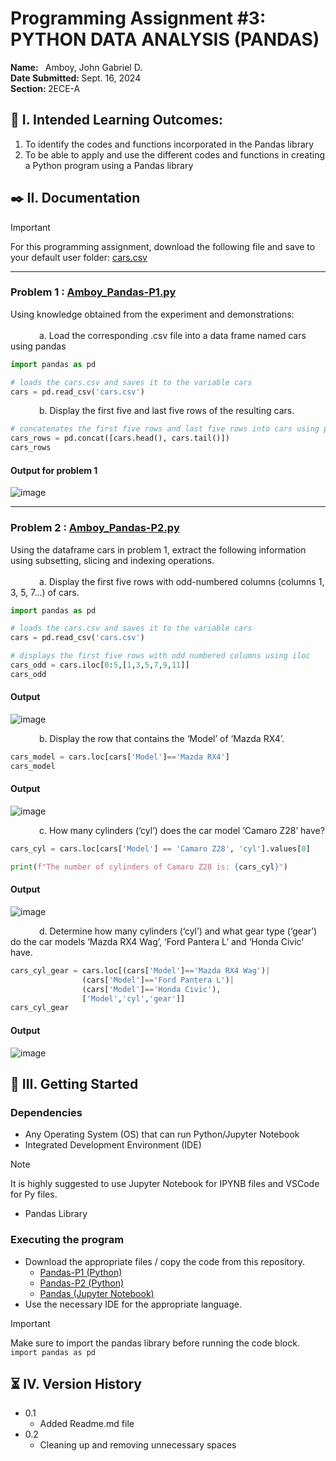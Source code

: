 # Programming Assignment #3: PYTHON DATA ANALYSIS (PANDAS)

  <b> Name: </b> &nbsp; Amboy, John Gabriel D. 
  &emsp;&emsp;&emsp;&emsp;&emsp;
  &emsp;&emsp;&emsp;&emsp;&emsp;&emsp;&emsp;
  &emsp;&emsp;&emsp;&emsp;&emsp;&emsp;&emsp;
  <b> Date Submitted: </b> Sept. 16, 2024 <br>
  <b> Section: </b> 2ECE-A

## :book: I. Intended Learning Outcomes:
  1. To identify the codes and functions incorporated in the Pandas library
  2. To be able to apply and use the different codes and functions in creating a Python program using a Pandas library

## ✒️ II. Documentation
  > [!Important]
  > For this programming assignment, download the following file and save to your default user folder: [cars.csv](cars.csv)
_______
### <b> Problem 1 </b>: [Amboy_Pandas-P1.py](Amboy_Pandas-P1.py)

  Using knowledge obtained from the experiment and demonstrations: <br><br>
  &emsp;&emsp;&emsp; a. Load the corresponding .csv file into a data frame named cars using pandas <br>

  ```python
  import pandas as pd
  
  # loads the cars.csv and saves it to the variable cars
  cars = pd.read_csv('cars.csv')
  ```

  &emsp;&emsp;&emsp; b. Display the first five and last five rows of the resulting cars.

  ```python
  # concatenates the first five rows and last five rows into cars using pd.concat
  cars_rows = pd.concat([cars.head(), cars.tail()])
  cars_rows
  ```

#### Output for problem 1
![image](https://github.com/user-attachments/assets/c0c14432-bd5f-43e8-96f9-a42e83cbfb64)
_____
### <b> Problem 2 </b>: [Amboy_Pandas-P2.py](Amboy_Pandas-P2.py)

  Using the dataframe cars in problem 1, extract the following information using subsetting, slicing and indexing operations. <br><br>
  &emsp;&emsp;&emsp; a. Display the first five rows with odd-numbered columns (columns 1, 3, 5, 7...) of cars. <br>

  ```python
  import pandas as pd

  # loads the cars.csv and saves it to the variable cars
  cars = pd.read_csv('cars.csv')
  
  # displays the first five rows with odd numbered columns using iloc
  cars_odd = cars.iloc[0:5,[1,3,5,7,9,11]]
  cars_odd 
  ```

  #### Output 
  ![image](https://github.com/user-attachments/assets/dd53ee50-530e-468f-abf6-666660653f9a)

  &emsp;&emsp;&emsp; b. Display the row that contains the ‘Model’ of ‘Mazda RX4’. <br>

  ```python
  cars_model = cars.loc[cars['Model']=='Mazda RX4']
  cars_model
  ```

  #### Output 
  ![image](https://github.com/user-attachments/assets/de790c16-e772-4295-96d0-343333de83e7)
  
  &emsp;&emsp;&emsp; c. How many cylinders (‘cyl’) does the car model ‘Camaro Z28’ have? <br>

  ```python
  cars_cyl = cars.loc[cars['Model'] == 'Camaro Z28', 'cyl'].values[0]

  print(f"The number of cylinders of Camaro Z28 is: {cars_cyl}")
  ```

  #### Output 
  ![image](https://github.com/user-attachments/assets/7d4cb417-f384-4872-8ff6-a624167af232)
  
  &emsp;&emsp;&emsp; d. Determine how many cylinders (‘cyl’) and what gear type (‘gear’) do the car models ‘Mazda RX4 Wag’, ‘Ford Pantera L’ and ‘Honda Civic’ have. <br>

  ```python
  cars_cyl_gear = cars.loc[(cars['Model']=='Mazda RX4 Wag')|
                  (cars['Model']=='Ford Pantera L')|
                  (cars['Model']=='Honda Civic'),
                  ['Model','cyl','gear']]
  cars_cyl_gear
  ```

  #### Output 
  ![image](https://github.com/user-attachments/assets/e94987ac-808b-4175-8c4c-9c84083ed824)

## 🚀 III. Getting Started

### Dependencies
  * Any Operating System (OS) that can run Python/Jupyter Notebook
  * Integrated Development Environment (IDE)
  >[!Note]
  >It is highly suggested to use Jupyter Notebook for IPYNB files and VSCode for Py files.
  * Pandas Library

### Executing the program
  * Download the appropriate files / copy the code from this repository.
    * [Pandas-P1 (Python)](Amboy_Pandas-P1.py)
    * [Pandas-P2 (Python)](Amboy_Pandas-P2.py)
    * [Pandas (Jupyter Notebook)](Amboy_Pandas.ipynb)
  * Use the necessary IDE for the appropriate language.
> [!Important]
> Make sure to import the pandas library before running the code block.
>  ``` import pandas as pd ```

## ⏳ IV. Version History
  * 0.1
    * Added Readme.md file
  * 0.2
    * Cleaning up and removing unnecessary spaces
